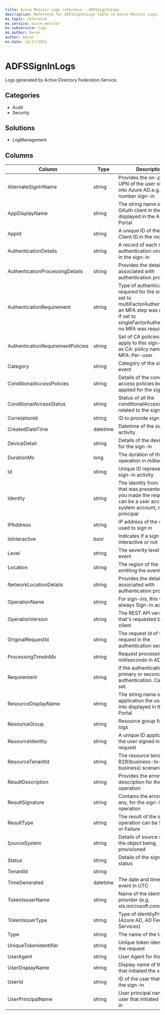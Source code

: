 ```yaml
---
title: Azure Monitor Logs reference - ADFSSignInLogs
description: Reference for ADFSSignInLogs table in Azure Monitor Logs.
ms.topic: reference
ms.service: azure-monitor
ms.subservice: logs
ms.author: bwren
author: bwren
ms.date: 12/17/2021
---
```


# ADFSSignInLogs

 Logs generated by Active Directory Federation Service.

## Categories

- Audit
- Security
## Solutions

- LogManagement




## Columns

| Column | Type | Description |
| --- | --- | --- |
| AlternateSignInName | string | Provides the on-premises UPN of the user sign-ing into Azure AD.e.g. Phone number sign-in |
| AppDisplayName | string | The string name of the OAuth client in the request displayed in the Azure Portal |
| AppId | string | A unique ID of the Oauth Client ID in the request |
| AuthenticationDetails | string | A record of each step of authentication undertaken in the sign-in |
| AuthenticationProcessingDetails | string | Provides the details associated with authentication processor |
| AuthenticationRequirement | string | Type of authentication required for the sign-in.  If set to multiFactorAuthentication, an MFA step was required.  If set to singleFactorAuthentication, no MFA was required |
| AuthenticationRequirementPolicies | string | Set of CA policies that apply to this sign-in, each as CA: policy name, and/or MFA: Per-user |
| Category | string | Category of the sign-in event |
| ConditionalAccessPolicies | string | Details of the conditional access policies being applied for the sign-in |
| ConditionalAccessStatus | string | Status of all the conditionalAccess policies related to the sign-in |
| CorrelationId | string | ID to provide sign-in trail |
| CreatedDateTime | datetime | Datetime of the sign-in activity |
| DeviceDetail | string | Details of the device used for the sign-in |
| DurationMs | long | The duration of the operation in milliseconds |
| Id | string | Unique ID representing the sign-in activity |
| Identity | string | The identity from the token that was presented when you made the request. It can be a user account, system account, or service principal |
| IPAddress | string | IP address of the client used to sign in |
| IsInteractive | bool | Indicates if a sign-in is interactive or not |
| Level | string | The severity level of the event |
| Location | string | The region of the resource emitting the event |
| NetworkLocationDetails | string | Provides the details associated with authentication processor |
| OperationName | string | For sign-ins, this value is always Sign-in activity |
| OperationVersion | string | The REST API version that's requested by the client |
| OriginalRequestId | string | The request id of the first request in the authentication sequence |
| ProcessingTimeInMs | string | Request processing time in milliseconds in AD STS |
| Requirement | string | If the authentication is a primary or secondary authentication. Can be not set. |
| ResourceDisplayName | string | The string name of the application the user signed into displayed in the Azure Portal |
| ResourceGroup | string | Resource group for the logs |
| ResourceIdentity | string | A unique ID application ID the user signed into of the request |
| ResourceTenantId | string | The resource tenantId for B2B(business-to-business) scenarios |
| ResultDescription | string | Provides the error description for the sign-in operation |
| ResultSignature | string | Contains the error code, if any, for the sign-in operation |
| ResultType | string | The result of the sign-in operation can be Success or Failure |
| SourceSystem | string | Details of source system of the object being provisioned |
| Status | string | Details of the sign-in status |
| TenantId | string |  |
| TimeGenerated | datetime | The date and time of the event in UTC |
| TokenIssuerName | string | Name of the identity provider (e.g. sts.microsoft.com ) |
| TokenIssuerType | string | Type of identityProvider (Azure AD, AD Federation Services) |
| Type | string | The name of the table |
| UniqueTokenIdentifier | string | Unique token identifier for the request |
| UserAgent | string | User Agent for the sign-in |
| UserDisplayName | string | Display name of the user that initiated the sign-in |
| UserId | string | ID of the user that initiated the sign-in |
| UserPrincipalName | string | User principal name of the user that initiated the sign-in |

